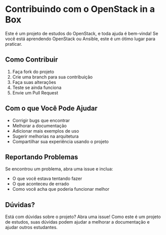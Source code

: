 # Contribuindo com o OpenStack in a Box

Este é um projeto de estudos do OpenStack, e toda ajuda é bem-vinda! Se você está aprendendo OpenStack ou Ansible, este é um ótimo lugar para praticar.

## Como Contribuir

1. Faça fork do projeto
2. Crie uma branch para sua contribuição
3. Faça suas alterações
4. Teste se ainda funciona
5. Envie um Pull Request

## Com o que Você Pode Ajudar

- Corrigir bugs que encontrar
- Melhorar a documentação
- Adicionar mais exemplos de uso
- Sugerir melhorias na arquitetura
- Compartilhar sua experiência usando o projeto

## Reportando Problemas

Se encontrou um problema, abra uma issue e inclua:
- O que você estava tentando fazer
- O que aconteceu de errado
- Como você acha que poderia funcionar melhor

## Dúvidas?

Está com dúvidas sobre o projeto? Abra uma issue! Como este é um projeto de estudos, suas dúvidas podem ajudar a melhorar a documentação e ajudar outros estudantes.